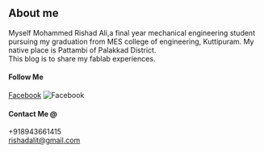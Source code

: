 ## About me
Myself Mohammed Rishad Ali,a final year mechanical engineering student pursuing my graduation from MES college of engineering, Kuttipuram.
My native place is Pattambi of Palakkad District.<br>
This blog is to share my fablab experiences.<br>

#### Follow Me<br>
<a href="https://https://www.facebook.com/Rishadalit">Facebook</a>
![Facebook](https://https://www.facebook.com/images/fb_icon_325x325.png)

#### Contact Me @<br>
+918943661415<br>
rishadalit@gmail.com

